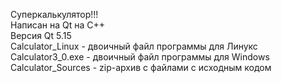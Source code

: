 Суперкалькулятор!!!  
Написан на Qt на C++  
Версия Qt 5.15  
Calculator_Linux - двоичный файл программы для Линукс  
Calculator3_0.exe - двоичный файл программы для Windows  
Calculator_Sources - zip-архив с файлами с исходным кодом
